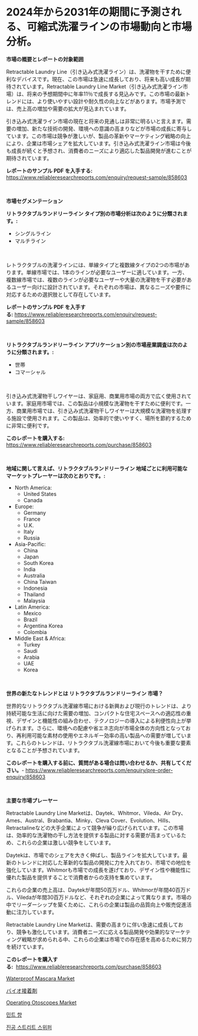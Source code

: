 <p><h1>2024年から2031年の期間に予測される、可縮式洗濯ラインの市場動向と市場分析。</h1></p><p><strong>市場の概要とレポートの対象範囲</strong></p>
<p><p>Retractable Laundry Line（引き込み式洗濯ライン）は、洗濯物を干すために便利なデバイスです。現在、この市場は急速に成長しており、将来も高い成長が期待されています。Retractable Laundry Line Market（引き込み式洗濯ライン市場）は、将来の予想期間中に年率11％で成長する見込みです。この市場の最新トレンドには、より使いやすい設計や耐久性の向上などがあります。市場予測では、売上高の増加や需要の拡大が見込まれています。</p><p>引き込み式洗濯ライン市場の現在と将来の見通しは非常に明るいと言えます。需要の増加、新たな技術の開発、環境への意識の高まりなどが市場の成長に寄与しています。この市場は競争が激しいが、製品の革新やマーケティング戦略の向上により、企業は市場シェアを拡大しています。引き込み式洗濯ライン市場は今後も成長が続くと予想され、消費者のニーズにより適応した製品開発が進むことが期待されています。</p></p>
<p><strong>レポートのサンプル PDF を入手する:</strong> <a href="https://www.reliableresearchreports.com/enquiry/request-sample/858603">https://www.reliableresearchreports.com/enquiry/request-sample/858603</a></p>
<p>&nbsp;</p>
<p><strong>市場セグメンテーション</strong></p>
<p><strong>リトラクタブルランドリーライン タイプ別の市場分析は次のように分類されます。:</strong></p>
<p><ul><li>シングルライン</li><li>マルチライン</li></ul></p>
<p>&nbsp;</p>
<p><p>レトラクタブルの洗濯ラインには、単線タイプと複数線タイプの2つの市場があります。単線市場では、1本のラインが必要なユーザーに適しています。一方、複数線市場では、複数のラインが必要なユーザーや大量の洗濯物を干す必要があるユーザー向けに設計されています。それぞれの市場は、異なるニーズや要件に対応するための選択肢として存在しています。</p></p>
<p><strong>レポートのサンプル PDF を入手する:</strong>&nbsp;<a href="https://www.reliableresearchreports.com/enquiry/request-sample/858603">https://www.reliableresearchreports.com/enquiry/request-sample/858603</a></p>
<p>&nbsp;</p>
<p><strong> リトラクタブルランドリーライン アプリケーション別の市場産業調査は次のように分類されます。:</strong></p>
<p><ul><li>世帯</li><li>コマーシャル</li></ul></p>
<p>&nbsp;</p>
<p><p>引き込み式洗濯物干しワイヤーは、家庭用、商業用市場の両方で広く使用されています。家庭用市場では、この製品は小規模な洗濯物を干すために便利です。一方、商業用市場では、引き込み式洗濯物干しワイヤーは大規模な洗濯物を処理する施設で使用されます。この製品は、効率的で使いやすく、場所を節約するために非常に便利です。</p></p>
<p><strong>このレポートを購入する:</strong>&nbsp; <a href="https://www.reliableresearchreports.com/purchase/858603">https://www.reliableresearchreports.com/purchase/858603</a></p>
<p>&nbsp;</p>
<p><strong>地域に関して言えば、リトラクタブルランドリーライン 地域ごとに利用可能なマーケットプレーヤーは次のとおりです。:</strong></p>
<p><ul>
    <li>
        North America:
        <ul>
            <li>United States</li>
            <li>Canada</li>
        </ul>
    </li>
    <li>
        Europe:
        <ul>
            <li>Germany</li>
            <li>France</li>
            <li>U.K.</li>
            <li>Italy</li>
            <li>Russia</li>
        </ul>
    </li>
    <li>
        Asia-Pacific:
        <ul>
            <li>China</li>
            <li>Japan</li>
            <li>South Korea</li>
            <li>India</li>
            <li>Australia</li>
            <li>China Taiwan</li>
            <li>Indonesia</li>
            <li>Thailand</li>
            <li>Malaysia</li>
        </ul>
    </li>
    <li>
        Latin America:
        <ul>
            <li>Mexico</li>
            <li>Brazil</li>
            <li>Argentina Korea</li>
            <li>Colombia</li>
        </ul>
    </li>
    <li>
        Middle East & Africa:
        <ul>
            <li>Turkey</li>
            <li>Saudi</li>
            <li>Arabia</li>
            <li>UAE</li>
            <li>Korea</li>
        </ul>
    </li>
    </ul></p>
<p>&nbsp;</p>
<p><strong>世界の新たなトレンドとは リトラクタブルランドリーライン 市場？</strong></p>
<p><p>世界的なリトラクタブル洗濯線市場における新興および現行のトレンドは、より持続可能な生活に向けた需要の増加、コンパクトな住宅スペースへの適応性の重視、デザインと機能性の組み合わせ、テクノロジーの導入による利便性向上が挙げられます。さらに、環境への配慮や省エネ志向が市場全体の方向性となっており、再利用可能な素材の使用やエネルギー効率の高い製品への需要が増しています。これらのトレンドは、リトラクタブル洗濯線市場において今後も重要な要素となることが予想されています。</p></p>
<p><strong>このレポートを購入する前に、質問がある場合は問い合わせるか、共有してください。</strong>- <a href="https://www.reliableresearchreports.com/enquiry/pre-order-enquiry/858603">https://www.reliableresearchreports.com/enquiry/pre-order-enquiry/858603</a></p>
<p>&nbsp;</p>
<p><strong>主要な市場プレーヤー</strong></p>
<p><p>Retractable Laundry Line Marketは、Daytek、Whitmor、Vileda、Air Dry、Ames、Austral、Brabantia、Minky、Cleva Cover、Evolution、Hills、Retractalineなどの大手企業によって競争が繰り広げられています。この市場は、効率的な洗濯物の干し方法を提供する製品に対する需要が高まっているため、これらの企業は激しい競争をしています。</p><p> Daytekは、市場でのシェアを大きく伸ばし、製品ラインを拡大しています。最新のトレンドに対応した革新的な製品の開発に力を入れており、市場での地位を強化しています。Whitmorも市場での成長を遂げており、デザイン性や機能性に優れた製品を提供することで消費者からの支持を集めています。</p><p>これらの企業の売上高は、Daytekが年間50百万ドル、Whitmorが年間40百万ドル、Viledaが年間30百万ドルなど、それぞれの企業によって異なります。市場の中でリーダーシップを築くために、これらの企業は製品の品質向上や販売促進活動に注力しています。</p><p>Retractable Laundry Line Marketは、需要の高まりに伴い急速に成長しており、競争も激化しています。消費者ニーズに応える製品開発や効果的なマーケティング戦略が求められる中、これらの企業は市場での存在感を高めるために努力を続けています。</p></p>
<p><strong>このレポートを購入する:</strong>&nbsp;&nbsp;<a href="https://www.reliableresearchreports.com/purchase/858603">https://www.reliableresearchreports.com/purchase/858603</a></p>
<p><p><a href="https://github.com/mauripalmi/Market-Research-Report-List-2/blob/main/waterproof-mascara-market.md">Waterproof Mascara Market</a></p><p><a href="https://medium.com/@royfoote921/%E3%83%90%E3%82%A4%E3%82%AA%E6%8E%A5%E7%9D%80%E5%89%A4%E5%B8%82%E5%A0%B4-2031%E5%B9%B4%E3%81%BE%E3%81%A7%E3%81%AE%E6%88%90%E5%8A%9F%E3%81%99%E3%82%8B%E3%83%93%E3%82%B8%E3%83%8D%E3%82%B9%E6%88%A6%E7%95%A5%E3%81%AE%E9%8D%B5-598a8b0c590f">バイオ接着剤</a></p><p><a href="https://issuu.com/reportprime-2/docs/operating-otoscopes-market-size-2030.pptx">Operating Otoscopes Market</a></p><p><a href="https://medium.com/@lioneljeyrde454564576/%EB%AF%BC%ED%8A%B8-%ED%96%A5%EC%9D%98-%EC%8B%9C%EC%9E%A5-2031%EB%85%84%EA%B9%8C%EC%A7%80%EC%9D%98-%EC%84%B1%EA%B3%B5%EC%A0%81%EC%9D%B8-%EB%B9%84%EC%A6%88%EB%8B%88%EC%8A%A4-%EC%A0%84%EB%9E%B5%EC%9D%84-%EC%9C%84%ED%95%9C-%EC%97%B4%EC%87%A0-011c77763f64">민트 향</a></p><p><a href="https://medium.com/@kelvinfeenrey98677/%EC%A7%84%EA%B3%B5-%EA%B1%B0%EB%A6%AC-%EC%B2%AD%EC%86%8C-%EB%A8%B8%EC%8B%A0-%EC%8B%9C%EC%9E%A5-%EB%B3%B4%EA%B3%A0%EC%84%9C%EB%8A%94%EC%9D%B4-%EC%8B%9C%EC%9E%A5%EC%9D%98-%EC%B5%9C%EC%8B%A0-%ED%8A%B8%EB%A0%8C%EB%93%9C-%EB%B0%8F-%EC%84%B1%EC%9E%A5-%EA%B8%B0%ED%9A%8C%EB%A5%BC-%EB%B0%9D%ED%98%80-%EC%A4%8D%EB%8B%88%EB%8B%A4-51552f4c3d90">진공 스트리트 스위퍼</a></p></p>
